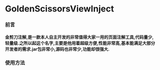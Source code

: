 # GoldenScissorsViewInject
### 前言
#### 金剪刀注解,是一款本人自主开发的非常值得大家一用的页面注解工具,代码量少,轻量级.之所以起这个名字,主要是他用着超级方便,性能非常高,基本能满足大部分开发者的需求.jar包非常小,源码也非常少,功能却很强大.

### 使用方法

